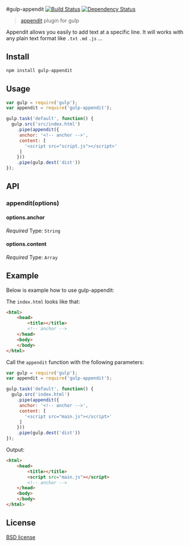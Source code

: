 #gulp-appendit [![Build Status](https://travis-ci.org/stefanbuck/gulp-appendit.png?branch=master)](https://travis-ci.org/stefanbuck/gulp-appendit) [![Dependency Status](https://david-dm.org/stefanbuck/gulp-appendit.png?theme=shields.io)](https://david-dm.org/stefanbuck/gulp-appendit)

> [appendit](https://github.com/stefanbuck/appendit) plugin for gulp

Appendit allows you easily to add text at a specific line. It will works with any plain text format like ```.txt``` ```.md``` ```.js``` ...


## Install

```bash
npm install gulp-appendit
```


## Usage

```js
var gulp = require('gulp');
var appendit = require('gulp-appendit');

gulp.task('default', function() {
  gulp.src('src/index.html')
    .pipe(appendit({
     anchor: '<!-- anchor -->',
     content: [
       '<script src="script.js"></script>'
     ]
    }))
    .pipe(gulp.dest('dist'))
});
```


## API

### appendit(options)

#### options.anchor

*Required*
Type: `String`

#### options.content

*Required*
Type: `Array`


## Example

Below is example how to use gulp-appendit:

The ```index.html``` looks like that:

```html
<html>
	<head>
		<title></title>
		<!-- anchor -->
	</head>
	<body>
	</body>
</html>
```
Call the ```appendit``` function with the following parameters:

```js
var gulp = require('gulp');
var appendit = require('gulp-appendit');

gulp.task('default', function() {
  gulp.src('index.html')
    .pipe(appendit({
     anchor: '<!-- anchor -->',
     content: [
       '<script src="main.js"></script>'
     ]
    }))
    .pipe(gulp.dest('dist'))
});
```

Output:

```html
<html>
	<head>
		<title></title>
		<script src="main.js"></script>
		<!-- anchor -->
	</head>
	<body>
	</body>
</html>
```

## License

[BSD license](http://opensource.org/licenses/bsd-license.php)
